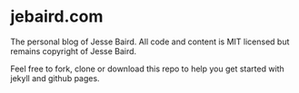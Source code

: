 jebaird.com
=======
The personal blog of Jesse Baird. All code and content is MIT licensed but remains copyright of Jesse Baird.

Feel free to fork, clone or download this repo to help you get started with jekyll and github pages.